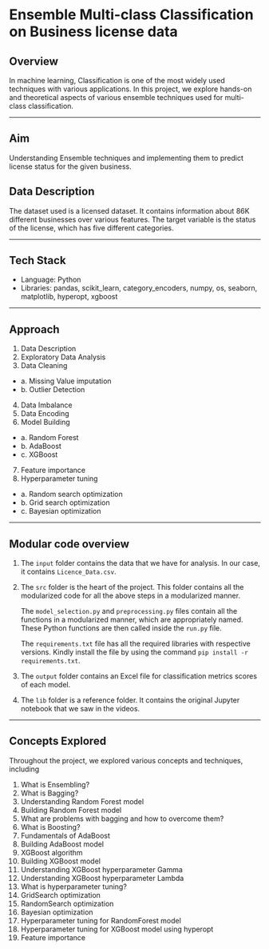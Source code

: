 # Ensemble Multi-class Classification on Business license data

## Overview

In machine learning, Classification is one of the most widely used techniques with various applications. In this project, we explore hands-on and theoretical aspects of various ensemble techniques used for multi-class classification.

---
## Aim
Understanding Ensemble techniques and implementing them to predict license status for the given business.

## Data Description
The dataset used is a licensed dataset. It contains information about 86K different businesses over various features. The target variable is the status of the license, which has five different categories.

---
## Tech Stack
- Language: Python
- Libraries: pandas, scikit_learn, category_encoders, numpy, os, seaborn, matplotlib, hyperopt, xgboost
---

## Approach
1. Data Description
2. Exploratory Data Analysis
3. Data Cleaning
  -  a. Missing Value imputation
  -  b. Outlier Detection
4. Data Imbalance
5. Data Encoding
6. Model Building
  -  a. Random Forest
  -  b. AdaBoost
  -  c. XGBoost
7. Feature importance
8. Hyperparameter tuning
  -  a. Random search optimization
  -  b. Grid search optimization
  -  c. Bayesian optimization

---

## Modular code overview

1. The `input` folder contains the data that we have for analysis. In our case, it contains `Licence_Data.csv`.
2. The `src` folder is the heart of the project. This folder contains all the modularized code for all the above steps in a modularized manner.

    The `model_selection.py` and `preprocessing.py` files contain all the functions in a modularized manner, which are appropriately named. These Python functions are then called inside the `run.py` file.
    
    The `requirements.txt` file has all the required libraries with respective versions. Kindly install the file by using the command `pip install -r requirements.txt`.
    
3. The `output` folder contains an Excel file for classification metrics scores of each model.
4. The `lib` folder is a reference folder. It contains the original Jupyter notebook that we saw in the videos.
---

## Concepts Explored
Throughout the project, we explored various concepts and techniques, including

1. What is Ensembling?
2. What is Bagging?
3. Understanding Random Forest model
4. Building Random Forest model
5. What are problems with bagging and how to overcome them?
6. What is Boosting?
7. Fundamentals of AdaBoost
8. Building AdaBoost model
9. XGBoost algorithm
10. Building XGBoost model
11. Understanding XGBoost hyperparameter Gamma
12. Understanding XGBoost hyperparameter Lambda
13. What is hyperparameter tuning?
14. GridSearch optimization
15. RandomSearch optimization
16. Bayesian optimization
17. Hyperparameter tuning for RandomForest model
18. Hyperparameter tuning for XGBoost model using hyperopt
19. Feature importance
